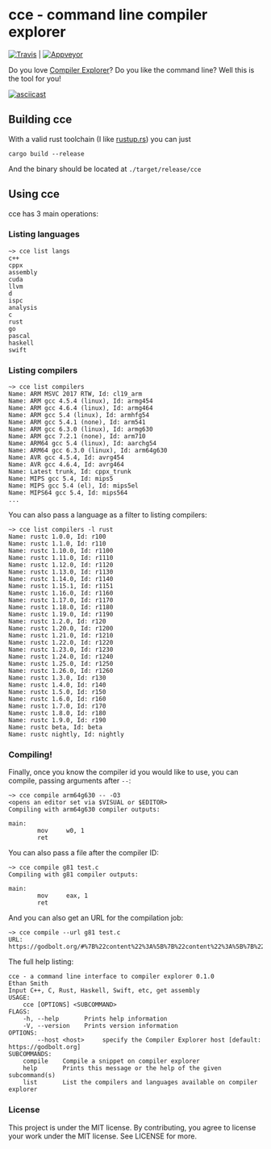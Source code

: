 # cce - command line compiler explorer

[![Travis](https://img.shields.io/travis/ethanhs/cce.svg?style=flat-square)](https://travis-ci.org/ethanhs/cce) | [![Appveyor](https://img.shields.io/appveyor/ci/ethanhs/cce.svg?style=flat-square)](https://ci.appveyor.com/project/ethanhs/cce)

Do you love [Compiler Explorer](https://godbolt.org/)? Do you like the command line? Well this is the tool for you!

[![asciicast](https://asciinema.org/a/lRhuNuTp33d8i2aMwhdNVd8ON.svg)](https://asciinema.org/a/lRhuNuTp33d8i2aMwhdNVd8ON)

## Building cce

With a valid rust toolchain (I like [rustup.rs](https://rustup.rs/)) you can just
```
cargo build --release
```

And the binary should be located at `./target/release/cce`

## Using cce

cce has 3 main operations:

### Listing languages

```
~> cce list langs
c++
cppx
assembly
cuda
llvm
d
ispc
analysis
c
rust
go
pascal
haskell
swift
```

### Listing compilers

```
~> cce list compilers
Name: ARM MSVC 2017 RTW, Id: cl19_arm
Name: ARM gcc 4.5.4 (linux), Id: armg454
Name: ARM gcc 4.6.4 (linux), Id: armg464
Name: ARM gcc 5.4 (linux), Id: armhfg54
Name: ARM gcc 5.4.1 (none), Id: arm541
Name: ARM gcc 6.3.0 (linux), Id: armg630
Name: ARM gcc 7.2.1 (none), Id: arm710
Name: ARM64 gcc 5.4 (linux), Id: aarchg54
Name: ARM64 gcc 6.3.0 (linux), Id: arm64g630
Name: AVR gcc 4.5.4, Id: avrg454
Name: AVR gcc 4.6.4, Id: avrg464
Name: Latest trunk, Id: cppx_trunk
Name: MIPS gcc 5.4, Id: mips5
Name: MIPS gcc 5.4 (el), Id: mips5el
Name: MIPS64 gcc 5.4, Id: mips564
...
```

You can also pass a language as a filter to listing compilers:

```
~> cce list compilers -l rust
Name: rustc 1.0.0, Id: r100
Name: rustc 1.1.0, Id: r110
Name: rustc 1.10.0, Id: r1100
Name: rustc 1.11.0, Id: r1110
Name: rustc 1.12.0, Id: r1120
Name: rustc 1.13.0, Id: r1130
Name: rustc 1.14.0, Id: r1140
Name: rustc 1.15.1, Id: r1151
Name: rustc 1.16.0, Id: r1160
Name: rustc 1.17.0, Id: r1170
Name: rustc 1.18.0, Id: r1180
Name: rustc 1.19.0, Id: r1190
Name: rustc 1.2.0, Id: r120
Name: rustc 1.20.0, Id: r1200
Name: rustc 1.21.0, Id: r1210
Name: rustc 1.22.0, Id: r1220
Name: rustc 1.23.0, Id: r1230
Name: rustc 1.24.0, Id: r1240
Name: rustc 1.25.0, Id: r1250
Name: rustc 1.26.0, Id: r1260
Name: rustc 1.3.0, Id: r130
Name: rustc 1.4.0, Id: r140
Name: rustc 1.5.0, Id: r150
Name: rustc 1.6.0, Id: r160
Name: rustc 1.7.0, Id: r170
Name: rustc 1.8.0, Id: r180
Name: rustc 1.9.0, Id: r190
Name: rustc beta, Id: beta
Name: rustc nightly, Id: nightly
```

### Compiling!

Finally, once you know the compiler id you would like to use, you can compile, passing arguments after `--`:

```
~> cce compile arm64g630 -- -O3
<opens an editor set via $VISUAL or $EDITOR>
Compiling with arm64g630 compiler outputs:

main:
        mov     w0, 1
        ret
```

You can also pass a file after the compiler ID:

```
~> cce compile g81 test.c
Compiling with g81 compiler outputs:

main:
        mov     eax, 1
        ret
```

And you can also get an URL for the compilation job:
```
~> cce compile --url g81 test.c
URL: https://godbolt.org/#%7B%22content%22%3A%5B%7B%22content%22%3A%5B%7B%22componentName%22%3A%22codeEditor%22%2C%22componentState%22%3A%7B%22id%22%3A1%2C%22options%22%3A%7B%22colouriseAsm%22%3Atrue%2C%22compileOnChange%22%3Atrue%7D%2C%22source%22%3A%22int%20main%28%29%20%7B%5Cr%5Cn%5Ctreturn%201%3B%5Cr%5Cn%7D%5Cr%5Cn%22%7D%2C%22type%22%3A%22component%22%7D%2C%7B%22componentName%22%3A%22compiler%22%2C%22componentState%22%3A%7B%22compiler%22%3A%22g81%22%2C%22filters%22%3A%7B%22commentOnly%22%3Atrue%2C%22directives%22%3Atrue%2C%22intel%22%3Atrue%2C%22labels%22%3Atrue%2C%22trim%22%3Atrue%7D%2C%22options%22%3A%22%22%2C%22source%22%3A1%7D%2C%22type%22%3A%22component%22%7D%5D%2C%22type%22%3A%22row%22%7D%5D%2C%22version%22%3A4%7D
```

The full help listing:

```
cce - a command line interface to compiler explorer 0.1.0
Ethan Smith
Input C++, C, Rust, Haskell, Swift, etc, get assembly
USAGE:
    cce [OPTIONS] <SUBCOMMAND>
FLAGS:
    -h, --help       Prints help information
    -V, --version    Prints version information
OPTIONS:
        --host <host>     specify the Compiler Explorer host [default: https://godbolt.org]
SUBCOMMANDS:
    compile    Compile a snippet on compiler explorer
    help       Prints this message or the help of the given subcommand(s)
    list       List the compilers and languages available on compiler explorer
```

### License

This project is under the MIT license. By contributing, you agree to license your
work under the MIT license. See LICENSE for more.
